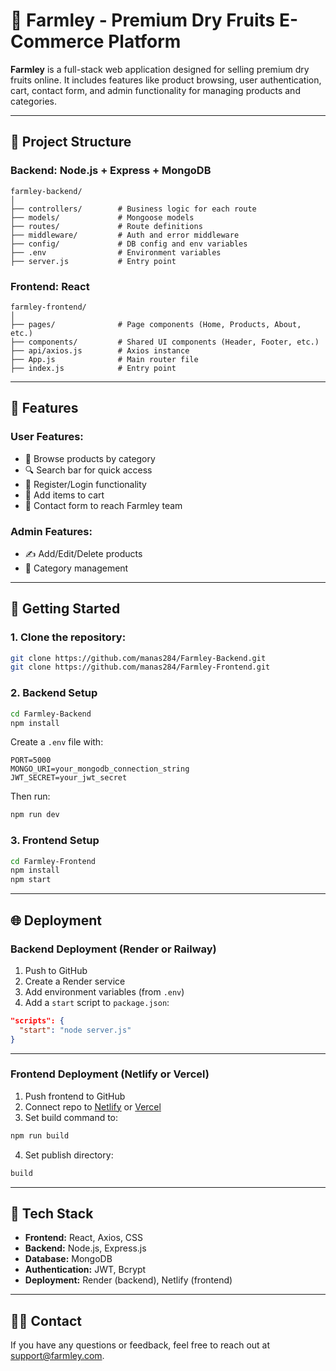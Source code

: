 
# 🌾 Farmley - Premium Dry Fruits E-Commerce Platform

**Farmley** is a full-stack web application designed for selling premium dry fruits online. It includes features like product browsing, user authentication, cart, contact form, and admin functionality for managing products and categories.

---

## 📁 Project Structure

### Backend: Node.js + Express + MongoDB

```
farmley-backend/
│
├── controllers/        # Business logic for each route
├── models/             # Mongoose models
├── routes/             # Route definitions
├── middleware/         # Auth and error middleware
├── config/             # DB config and env variables
├── .env                # Environment variables
├── server.js           # Entry point
```

### Frontend: React

```
farmley-frontend/
│
├── pages/              # Page components (Home, Products, About, etc.)
├── components/         # Shared UI components (Header, Footer, etc.)
├── api/axios.js        # Axios instance
├── App.js              # Main router file
├── index.js            # Entry point
```

---

## 🔧 Features

### User Features:
- 🛒 Browse products by category
- 🔍 Search bar for quick access
- 🔐 Register/Login functionality
- 🧺 Add items to cart
- 📩 Contact form to reach Farmley team

### Admin Features:
- ✍️ Add/Edit/Delete products
- 📂 Category management

---

## 🚀 Getting Started

### 1. Clone the repository:

```bash
git clone https://github.com/manas284/Farmley-Backend.git
git clone https://github.com/manas284/Farmley-Frontend.git
```

### 2. Backend Setup

```bash
cd Farmley-Backend
npm install
```

Create a `.env` file with:

```env
PORT=5000
MONGO_URI=your_mongodb_connection_string
JWT_SECRET=your_jwt_secret
```

Then run:

```bash
npm run dev
```

### 3. Frontend Setup

```bash
cd Farmley-Frontend
npm install
npm start
```

---

## 🌐 Deployment

### Backend Deployment (Render or Railway)

1. Push to GitHub
2. Create a Render service
3. Add environment variables (from `.env`)
4. Add a `start` script to `package.json`:
```json
"scripts": {
  "start": "node server.js"
}
```

---

### Frontend Deployment (Netlify or Vercel)

1. Push frontend to GitHub
2. Connect repo to [Netlify](https://netlify.com) or [Vercel](https://vercel.com)
3. Set build command to:
```bash
npm run build
```
4. Set publish directory:
```bash
build
```

---

## 📄 Tech Stack

- **Frontend:** React, Axios, CSS
- **Backend:** Node.js, Express.js
- **Database:** MongoDB
- **Authentication:** JWT, Bcrypt
- **Deployment:** Render (backend), Netlify (frontend)

---

## 🙋‍♂️ Contact

If you have any questions or feedback, feel free to reach out at [support@farmley.com](mailto:support@farmley.com).
